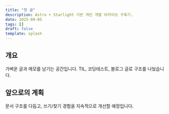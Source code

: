 ```yaml
---
title: "첫 글"
description: Astro + Starlight 기반 개인 개발 아카이브 구축기.
date: 2025-09-05
tags: []
draft: false
template: splash
---
```


## 개요

가벼운 글과 메모를 남기는 공간입니다. TIL, 코딩테스트, 블로그 글로 구조를 나눴습니다.

## 앞으로의 계획

문서 구조를 다듬고, 쓰기/찾기 경험을 지속적으로 개선할 예정입니다.
